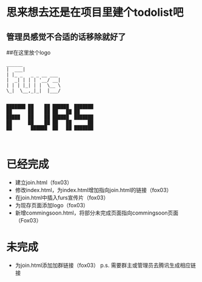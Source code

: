 # 思来想去还是在项目里建个todolist吧

## 管理员感觉不合适的话移除就好了


##在这里放个logo
```
______              
|  ___|             
| |_ _   _ _ __ ___ 
|  _| | | | '__/ __|
| | | |_| | |  \__ \
\_|  \__,_|_|  |___/
                    
                    
███████ ██    ██ ██████  ███████ 
██      ██    ██ ██   ██ ██      
█████   ██    ██ ██████  ███████ 
██      ██    ██ ██   ██      ██ 
██       ██████  ██   ██ ███████ 
                                 
                                                     
```


# 已经完成

- 建立join.html（fox03）
- 修改index.html，为index.html增加指向join.html的链接（fox03）
- 在join.html中插入furs宣传片（fox03）
- 为现存页面添加logo（fox03）
- 新增commingsoon.html，将部分未完成页面指向commingsoon页面（Fox03）

# 未完成
- 为join.html添加加群链接（fox03） p.s. 需要群主或管理员去腾讯生成相应链接
